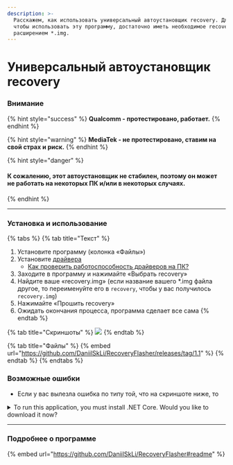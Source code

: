 ```yaml
---
description: >-
  Расскажем, как использовать универсальный автоустановщик recovery. Для того
  чтобы использовать эту программу, достаточно иметь необходимое recovery с
  расширением *.img.
---
```


# Универсальный автоустановщик recovery

### Внимание

{% hint style="success" %}
**Qualcomm - протестировано, работает.**
{% endhint %}

{% hint style="warning" %}
**MediaTek - не протестировано, ставим на свой страх и риск.**
{% endhint %}

{% hint style="danger" %}
#### К сожалению, этот автоустановщик не стабилен, поэтому он может не работать на некоторых ПК и/или в некоторых случаях. <a href="#k-sozhaleniyu-etot-avtoustanovshik-ne-stabilen-tak-chto-on-mozhet-ne-rabotat-na-nekotorykh-pk-i-ili" id="k-sozhaleniyu-etot-avtoustanovshik-ne-stabilen-tak-chto-on-mozhet-ne-rabotat-na-nekotorykh-pk-i-ili"></a>
{% endhint %}

***

### Установка и использование

{% tabs %}
{% tab title="Текст" %}
1. Установите программу (колонка «Файлы»)
2. Установите [драйвера](../repo/drivers-pc.md)
   * [Как проверить работоспособность драйверов на ПК?](drivers-on-pc.md)
3. Заходите в программу и нажимайте «Выбрать recovery»
4. Найдите ваше «recovery.img» (если название вашего \*.img файла другое, то переименуйте его в `recovery`, чтобы у вас получилось `recovery.img`)
5. Нажимайте «Прошить recovery»
6. Ожидать окончания процесса, программа сделает все сама
{% endtab %}

{% tab title="Скриншоты" %}
![](https://telegra.ph/file/37dd16837610556e68790.jpg)
{% endtab %}

{% tab title="Файлы" %}
{% embed url="https://github.com/DaniilSkLi/RecoveryFlasher/releases/tag/1.1" %}
{% endtab %}
{% endtabs %}



### Возможные ошибки <a href="#oshibka" id="oshibka"></a>

* Если у вас вылезла ошибка по типу той, что на скриншоте ниже, то&#x20;

<details>

<summary>To run this application, you must install .NET Core. Would you like to download it now?</summary>

* Перейдите по ссылке и установите Desktop версию (Рекомендуется x86).
* Если это не поможет, попробуйте установить Console версию (Рекомендуется x86).
* Если и это не поможет, то к сожалению, ваш ПК <mark style="color:orange;">не поддерживает</mark> этот автоустановщик

</details>

***

### Подробнее о программе <a href="#podrobnee-o-programme" id="podrobnee-o-programme"></a>

{% embed url="https://github.com/DaniilSkLi/RecoveryFlasher#readme" %}
